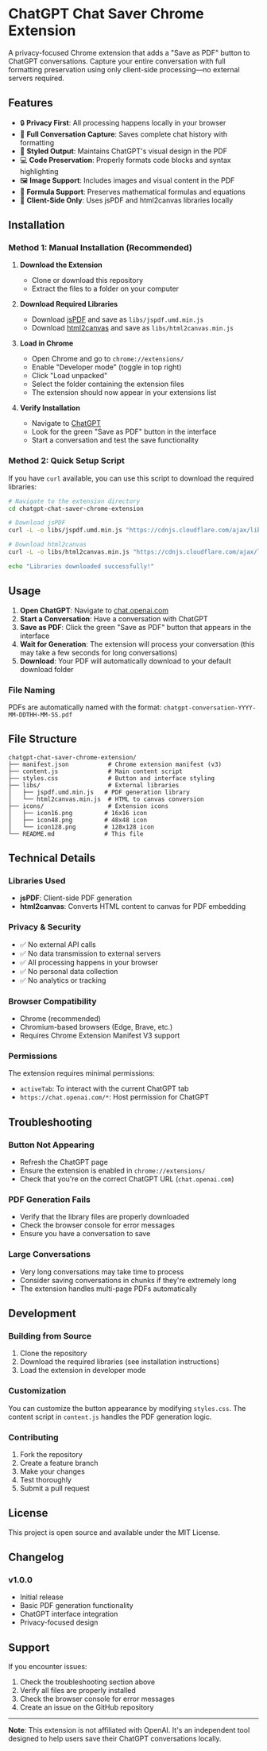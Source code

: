 # ChatGPT Chat Saver Chrome Extension

A privacy-focused Chrome extension that adds a "Save as PDF" button to ChatGPT conversations. Capture your entire conversation with full formatting preservation using only client-side processing—no external servers required.

## Features

- 🔒 **Privacy First**: All processing happens locally in your browser
- 📄 **Full Conversation Capture**: Saves complete chat history with formatting
- 🎨 **Styled Output**: Maintains ChatGPT's visual design in the PDF
- 💻 **Code Preservation**: Properly formats code blocks and syntax highlighting
- 🖼️ **Image Support**: Includes images and visual content in the PDF
- 📐 **Formula Support**: Preserves mathematical formulas and equations
- 🚀 **Client-Side Only**: Uses jsPDF and html2canvas libraries locally

## Installation

### Method 1: Manual Installation (Recommended)

1. **Download the Extension**
   - Clone or download this repository
   - Extract the files to a folder on your computer

2. **Download Required Libraries**
   - Download [jsPDF](https://cdnjs.cloudflare.com/ajax/libs/jspdf/2.5.1/jspdf.umd.min.js) and save as `libs/jspdf.umd.min.js`
   - Download [html2canvas](https://cdnjs.cloudflare.com/ajax/libs/html2canvas/1.4.1/html2canvas.min.js) and save as `libs/html2canvas.min.js`

3. **Load in Chrome**
   - Open Chrome and go to `chrome://extensions/`
   - Enable "Developer mode" (toggle in top right)
   - Click "Load unpacked"
   - Select the folder containing the extension files
   - The extension should now appear in your extensions list

4. **Verify Installation**
   - Navigate to [ChatGPT](https://chat.openai.com/)
   - Look for the green "Save as PDF" button in the interface
   - Start a conversation and test the save functionality

### Method 2: Quick Setup Script

If you have `curl` available, you can use this script to download the required libraries:

```bash
# Navigate to the extension directory
cd chatgpt-chat-saver-chrome-extension

# Download jsPDF
curl -L -o libs/jspdf.umd.min.js "https://cdnjs.cloudflare.com/ajax/libs/jspdf/2.5.1/jspdf.umd.min.js"

# Download html2canvas  
curl -L -o libs/html2canvas.min.js "https://cdnjs.cloudflare.com/ajax/libs/html2canvas/1.4.1/html2canvas.min.js"

echo "Libraries downloaded successfully!"
```

## Usage

1. **Open ChatGPT**: Navigate to [chat.openai.com](https://chat.openai.com/)
2. **Start a Conversation**: Have a conversation with ChatGPT
3. **Save as PDF**: Click the green "Save as PDF" button that appears in the interface
4. **Wait for Generation**: The extension will process your conversation (this may take a few seconds for long conversations)
5. **Download**: Your PDF will automatically download to your default download folder

### File Naming

PDFs are automatically named with the format: `chatgpt-conversation-YYYY-MM-DDTHH-MM-SS.pdf`

## File Structure

```
chatgpt-chat-saver-chrome-extension/
├── manifest.json           # Chrome extension manifest (v3)
├── content.js              # Main content script
├── styles.css              # Button and interface styling
├── libs/                   # External libraries
│   ├── jspdf.umd.min.js   # PDF generation library
│   └── html2canvas.min.js  # HTML to canvas conversion
├── icons/                  # Extension icons
│   ├── icon16.png         # 16x16 icon
│   ├── icon48.png         # 48x48 icon
│   └── icon128.png        # 128x128 icon
└── README.md              # This file
```

## Technical Details

### Libraries Used

- **jsPDF**: Client-side PDF generation
- **html2canvas**: Converts HTML content to canvas for PDF embedding

### Privacy & Security

- ✅ No external API calls
- ✅ No data transmission to external servers
- ✅ All processing happens in your browser
- ✅ No personal data collection
- ✅ No analytics or tracking

### Browser Compatibility

- Chrome (recommended)
- Chromium-based browsers (Edge, Brave, etc.)
- Requires Chrome Extension Manifest V3 support

### Permissions

The extension requires minimal permissions:
- `activeTab`: To interact with the current ChatGPT tab
- `https://chat.openai.com/*`: Host permission for ChatGPT

## Troubleshooting

### Button Not Appearing
- Refresh the ChatGPT page
- Ensure the extension is enabled in `chrome://extensions/`
- Check that you're on the correct ChatGPT URL (`chat.openai.com`)

### PDF Generation Fails
- Verify that the library files are properly downloaded
- Check the browser console for error messages
- Ensure you have a conversation to save

### Large Conversations
- Very long conversations may take time to process
- Consider saving conversations in chunks if they're extremely long
- The extension handles multi-page PDFs automatically

## Development

### Building from Source

1. Clone the repository
2. Download the required libraries (see installation instructions)
3. Load the extension in developer mode

### Customization

You can customize the button appearance by modifying `styles.css`. The content script in `content.js` handles the PDF generation logic.

### Contributing

1. Fork the repository
2. Create a feature branch
3. Make your changes
4. Test thoroughly
5. Submit a pull request

## License

This project is open source and available under the MIT License.

## Changelog

### v1.0.0
- Initial release
- Basic PDF generation functionality
- ChatGPT interface integration
- Privacy-focused design

## Support

If you encounter issues:
1. Check the troubleshooting section above
2. Verify all files are properly installed
3. Check the browser console for error messages
4. Create an issue on the GitHub repository

---

**Note**: This extension is not affiliated with OpenAI. It's an independent tool designed to help users save their ChatGPT conversations locally.